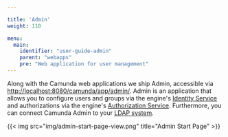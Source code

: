 ```yaml
---

title: 'Admin'
weight: 110

menu:
  main:
    identifier: "user-guide-admin"
    parent: "webapps"
    pre: "Web application for user management"
---
```



Along with the Camunda web applications we ship Admin, accessible via [http://localhost:8080/camunda/app/admin/](http://localhost:8080/camunda/app/admin/).
Admin is an application that allows you to configure users and groups via the engine's [Identity Service](../../user-guide/process-engine/identity-service.md) and authorizations via the engine's [Authorization Service](../../user-guide/process-engine/authorization-service.md). Furthermore, you can connect Camunda Admin to your [LDAP system](../../user-guide/process-engine/identity-service.md#the-ldap-identity-service).

{{< img src="img/admin-start-page-view.png" title="Admin Start Page" >}}
